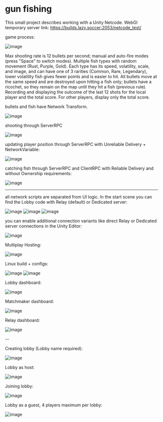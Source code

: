 # gun fishing

This small project describes working with a Unity Netcode.
WebGl temporary server link: https://builds.lazy.soccer:2053/netcode_test/

game process:

![image](https://github.com/user-attachments/assets/600ad8a3-6953-4053-897f-4e065ec8be94)

Max shooting rate is 12 bullets per second; manual and auto-fire modes (press "Space" to switch modes).
Multiple fish types with random movement (Rust, Purple, Gold). Each type has its speed, volatility, scale, and image, and can have one of 3 rarities (Common, Rare, Legendary), lower volatility fish gives fewer points and is easier to hit.
All bullets move at the same speed and are destroyed upon hitting a fish only; bullets have a ricochet, so they remain on the map until they hit a fish (previous rule).
Recording and displaying the outcome of the last 12 shots for the local player and the total score. For other players, display only the total score.

bullets and fish have Network Transform.

![image](https://github.com/user-attachments/assets/36015edc-f51e-4ef6-950c-8b804b35d062)

shooting through ServerRPC

![image](https://github.com/user-attachments/assets/91622d36-1935-490d-a71a-970d205c714b)

updating player position through ServerRPC with Unreliable Delivery + NetworkVariable<Vector2>:

![image](https://github.com/user-attachments/assets/fa4a7133-14e1-4f28-9986-c70d6cd52496)

catching fish through ServerRPC and ClientRPC with Reliable Delivery and without Ownership requirements:

![image](https://github.com/user-attachments/assets/3cdcec18-ed85-458f-b3a5-ad222d6e8ff8)

---

all network scripts are separated from UI logic. In the start scene you can find the Lobby code with Relay (default) or Dedicated server:

![image](https://github.com/user-attachments/assets/9a87edca-f9b1-401b-9519-21c897453e01)
![image](https://github.com/user-attachments/assets/07724f41-de61-409a-9e2e-3df765d03d4f)
![image](https://github.com/user-attachments/assets/1feecf7b-148d-4431-b208-0a016e90e924)

you can enable additional connection variants like direct Relay or Dedicated server connections in the Unity Editor:

![image](https://github.com/user-attachments/assets/ef6bf5c7-043e-46ed-8c67-d469632606a1)

Multiplay Hosting:

![image](https://github.com/user-attachments/assets/09a3d4ee-194d-4085-b790-50dc956c0ce5)

Linux build + configs:

![image](https://github.com/user-attachments/assets/f983a0bc-c61b-44c4-9ca2-1fe8f37b999f)
![image](https://github.com/user-attachments/assets/e5a59335-d1ca-4e79-a377-5a5a3a4d2b42)

Lobby dashboard:

![image](https://github.com/user-attachments/assets/a3d55fa1-42c1-4b9f-adf7-05d4769b054b)

Matchmaker dashboard:

![image](https://github.com/user-attachments/assets/2a57cd93-70de-4df9-b6cd-233b6888e0e6)

Relay dashboard:

![image](https://github.com/user-attachments/assets/156db46c-31aa-4183-ae77-f146b5011a0b)

--

Creating lobby (Lobby name required):

![image](https://github.com/user-attachments/assets/f3078958-a3de-4e55-bf92-25e15209361d)

Lobby as host:

![image](https://github.com/user-attachments/assets/f002655e-f57b-4e66-bc96-b0f08f0e8571)

Joining lobby:

![image](https://github.com/user-attachments/assets/e3da7bec-d51b-41fa-b84e-e71481e636ad)

Lobby as a guest, 4 players maximum per lobby:

![image](https://github.com/user-attachments/assets/b8286d22-f187-477e-a737-915b80da209e)

